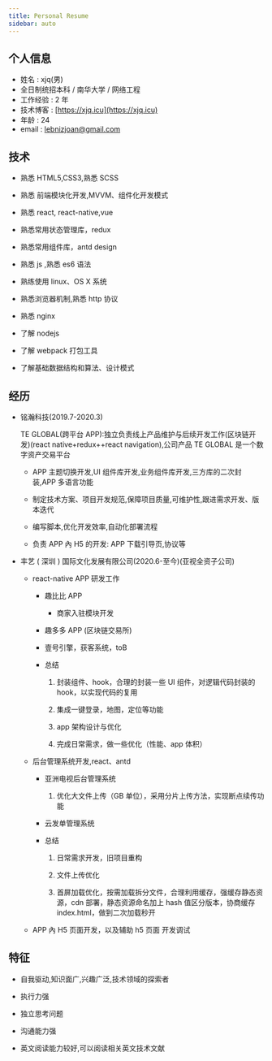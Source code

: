 ```yaml
---
title: Personal Resume
sidebar: auto
---
```


## 个人信息

- 姓名 : xjq(男)
- 全日制统招本科 / 南华大学 / 网络工程
- 工作经验 : 2 年
- 技术博客 : [https://xjq.icu](https://xjq.icu)
- 年龄 : 24
- email : lebnizjoan@gmail.com

## 技术

- 熟悉 HTML5,CSS3,熟悉 SCSS

- 熟悉 前端模块化开发,MVVM、组件化开发模式

- 熟悉 react, react-native,vue

- 熟悉常用状态管理库，redux

- 熟悉常用组件库，antd design

- 熟悉 js ,熟悉 es6 语法

- 熟练使用 linux、OS X 系统

- 熟悉浏览器机制,熟悉 http 协议

- 熟悉 nginx

- 了解 nodejs

- 了解 webpack 打包工具

- 了解基础数据结构和算法、设计模式

## 经历

- 铭瀚科技(2019.7-2020.3)

  TE GLOBAL(跨平台 APP):独立负责线上产品维护与后续开发工作(区块链开发)(react native+redux++react navigation),公司产品 TE GLOBAL 是一个数字资产交易平台

  - APP 主题切换开发,UI 组件库开发,业务组件库开发,三方库的二次封装,APP 多语言功能

  - 制定技术方案、项目开发规范,保障项目质量,可维护性,跟进需求开发、版本迭代

  - 编写脚本,优化开发效率,自动化部署流程

  - 负责 APP 內 H5 的开发: APP 下载引导页,协议等

- 丰艺 ( 深圳 ) 国际文化发展有限公司(2020.6-至今)(亚视全资子公司)

  - react-native APP 研发工作

    - 趣比比 APP

      - 商家入驻模块开发

    - 趣多多 APP (区块链交易所)

    - 壹号引擎，获客系统，toB

    - 总结

      1. 封装组件、hook，合理的封装一些 UI 组件，对逻辑代码封装的 hook，以实现代码的复用

      2. 集成一键登录，地图，定位等功能

      3. app 架构设计与优化

      4. 完成日常需求，做一些优化（性能、app 体积）

  - 后台管理系统开发,react、antd

    - 亚洲电视后台管理系统

      1. 优化大文件上传（GB 单位），采用分片上传方法，实现断点续传功能

    - 云发单管理系统

    - 总结

      1. 日常需求开发，旧项目重构

      2. 文件上传优化

      3. 首屏加载优化，按需加载拆分文件，合理利用缓存，强缓存静态资源，cdn 部署，静态资源命名加上 hash 值区分版本，协商缓存 index.html，做到二次加载秒开

  - APP 內 H5 页面开发，以及辅助 h5 页面 开发调试

## 特征

- 自我驱动,知识面广,兴趣广泛,技术领域的探索者

- 执行力强

- 独立思考问题

- 沟通能力强

- 英文阅读能力较好,可以阅读相关英文技术文献
